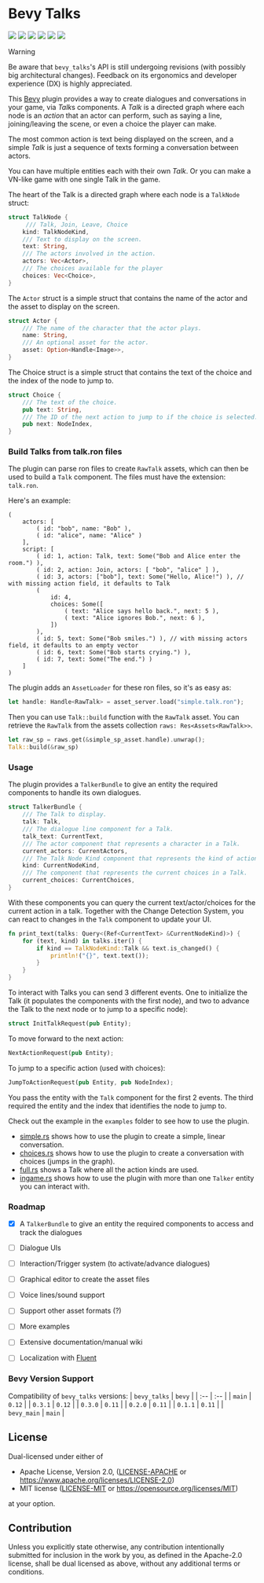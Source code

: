 # Bevy Talks

[![][img_bevy]][bevycrate] 
[![][img_license]][license] 
[![][img_tracking]][tracking] 
[![][img_version]][crates]
[![][img_doc]][doc] 
[![][img_downloads]][crates]

> [!WARNING]  
> Be aware that `bevy_talks`'s API is still undergoing revisions (with possibly big architectural changes). Feedback on its ergonomics and developer experience (DX) is highly appreciated.


This [Bevy][bevy] plugin provides a way to create dialogues and conversations in your game, via *Talk*s components. 
A *Talk* is a directed graph where each node is an *action* that an actor can perform, 
such as saying a line, joining/leaving the scene, or even a choice the player can make.

The most common action is text being displayed on the screen, and a simple *Talk* is
just a sequence of texts forming a conversation between actors.

You can have multiple entities each with their own *Talk*. Or you can make a VN-like game with one single Talk in the game.

The heart of the Talk is a directed graph where each node is a `TalkNode` struct:

```rust
struct TalkNode {
     /// Talk, Join, Leave, Choice
    kind: TalkNodeKind,
    /// Text to display on the screen.
    text: String,
    /// The actors involved in the action.
    actors: Vec<Actor>,
    /// The choices available for the player
    choices: Vec<Choice>,
}
```
The `Actor` struct is a simple struct that contains the name of the actor and the asset to display on the screen.

```rust
struct Actor {
    /// The name of the character that the actor plays.
    name: String,
    /// An optional asset for the actor.
    asset: Option<Handle<Image>>,
}
```

The Choice struct is a simple struct that contains the text of the choice and the index of the node to jump to.

```rust
struct Choice {
    /// The text of the choice.
    pub text: String,
    /// The ID of the next action to jump to if the choice is selected.
    pub next: NodeIndex,
}
```

### Build Talks from talk.ron files

The plugin can parse ron files to create `RawTalk` assets, which can then be used to build a `Talk` component. 
The files must have the extension: `talk.ron`.

Here's an example:

```rust,ignore
(
    actors: [
        ( id: "bob", name: "Bob" ),
        ( id: "alice", name: "Alice" )
    ],
    script: [
        ( id: 1, action: Talk, text: Some("Bob and Alice enter the room.") ),
        ( id: 2, action: Join, actors: [ "bob", "alice" ] ),
        ( id: 3, actors: ["bob"], text: Some("Hello, Alice!") ), // with missing action field, it defaults to Talk
        (
            id: 4,
            choices: Some([
                ( text: "Alice says hello back.", next: 5 ),
                ( text: "Alice ignores Bob.", next: 6 ),
            ])
        ),
        ( id: 5, text: Some("Bob smiles.") ), // with missing actors field, it defaults to an empty vector
        ( id: 6, text: Some("Bob starts crying.") ),
        ( id: 7, text: Some("The end.") )
    ]
)
```

The plugin adds an `AssetLoader` for these ron files, so it's as easy as: 

```rust
let handle: Handle<RawTalk> = asset_server.load("simple.talk.ron");
```

Then you can use `Talk::build` function with the `RawTalk` asset. 
You can retrieve the `RawTalk` from the assets collection `raws: Res<Assets<RawTalk>>`.

```rust
let raw_sp = raws.get(&simple_sp_asset.handle).unwrap();
Talk::build(&raw_sp)
```

### Usage


The plugin provides a `TalkerBundle` to give an entity the required components to handle its own dialogues.
```rust
struct TalkerBundle {
    /// The Talk to display.
    talk: Talk,
    /// The dialogue line component for a Talk.
    talk_text: CurrentText,
    /// The actor component that represents a character in a Talk.
    current_actors: CurrentActors,
    /// The Talk Node Kind component that represents the kind of action in a Talk.
    kind: CurrentNodeKind,
    /// The component that represents the current choices in a Talk.
    current_choices: CurrentChoices,
}
```

With these components you can query the current text/actor/choices for the current action in a talk. 
Together with the Change Detection System, you can react to changes in the `Talk` component to update your UI.

```rust
fn print_text(talks: Query<(Ref<CurrentText> &CurrentNodeKind)>) {
    for (text, kind) in talks.iter() {
        if kind == TalkNodeKind::Talk && text.is_changed() {
            println!("{}", text.text());
        }
    }
}
```

To interact with Talks you can send 3 different events. One to initialize the Talk (it populates the components with the first node), and two to advance the Talk to the next node or to jump to a specific node):

```rust
struct InitTalkRequest(pub Entity);
```

To move forward to the next action:

```rust
NextActionRequest(pub Entity);
```

To jump to a specific action (used with choices):

```rust
JumpToActionRequest(pub Entity, pub NodeIndex);
```

You pass the entity with the `Talk` component for the first 2 events.
The third required the entity and the index that identifies the node to jump to.

Check out the example in the `examples` folder to see how to use the plugin.

- [simple.rs](examples/simple.rs) shows how to use the plugin to create a simple, linear conversation. 
- [choices.rs](examples/choices.rs) shows how to use the plugin to create a conversation with choices (jumps in the graph).
- [full.rs](examples/full.rs) shows a Talk where all the action kinds are used.
- [ingame.rs](examples/ingame.rs) shows how to use the plugin with more than one `Talker` entity you can interact with.

### Roadmap

- [x] A `TalkerBundle` to give an entity the required components to access and track the dialogues
- [ ] Dialogue UIs 
- [ ] Interaction/Trigger system (to activate/advance dialogues)
- [ ] Graphical editor to create the asset files
- [ ] Voice lines/sound support
- [ ] Support other asset formats (?)
- [ ] More examples
- [ ] Extensive documentation/manual wiki
- [ ] Localization with [Fluent](https://projectfluent.org/)


### Bevy Version Support


Compatibility of `bevy_talks` versions:
| `bevy_talks` | `bevy` |
| :--                 |  :--   |
| `main`              | `0.12`  |
| `0.3.1`              | `0.12`  |
| `0.3.0`              | `0.11`  |
| `0.2.0`              | `0.11`  |
| `0.1.1`              | `0.11`  |
| `bevy_main`              | `main`  |

## License

Dual-licensed under either of

- Apache License, Version 2.0, ([LICENSE-APACHE](/LICENSE-APACHE) or https://www.apache.org/licenses/LICENSE-2.0)
- MIT license ([LICENSE-MIT](/LICENSE-MIT) or https://opensource.org/licenses/MIT)

at your option.

## Contribution

Unless you explicitly state otherwise, any contribution intentionally submitted
for inclusion in the work by you, as defined in the Apache-2.0 license, shall be dual licensed as above, without any
additional terms or conditions.

[bevy]: https://bevyengine.org/
[renpy]: https://www.renpy.org/

[img_bevy]: https://img.shields.io/badge/Bevy-0.12.1-blue
[img_version]: https://img.shields.io/crates/v/bevy_talks.svg
[img_doc]: https://docs.rs/bevy_talks/badge.svg
[img_license]: https://img.shields.io/badge/license-MIT%2FApache-blue.svg
[img_downloads]:https://img.shields.io/crates/d/bevy_talks.svg
[img_tracking]: https://img.shields.io/badge/Bevy%20tracking-released%20version-lightblue

[bevycrate]: https://crates.io/crates/bevy/0.12.1
[crates]: https://crates.io/crates/bevy_talks
[doc]: https://docs.rs/bevy_talks/
[license]: https://github.com/giusdp/bevy_talks#license
[tracking]: https://github.com/bevyengine/bevy/blob/main/docs/plugins_guidelines.md#main-branch-tracking
